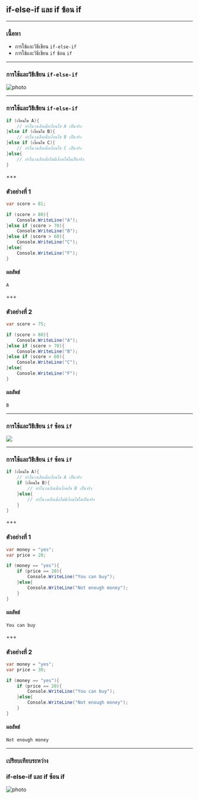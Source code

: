 ## if-else-if และ if ซ้อน if

---

### เนื้อหา

- การใช้และวิธีเขียน `if-else-if`
- การใช้และวิธีเขียน `if` ซ้อน `if`

---

### การใช้และวิธีเขียน `if-else-if`

![photo](https://sv1.picz.in.th/images/2020/01/06/RB1Rry.png)

---

### การใช้และวิธีเขียน `if-else-if`

```csharp
if (เงื่อนใข A){
	// ทำในวงเล็บเมื่อเงื่อนไข A เป็นจริง
}else if (เงื่อนไข B){
	// ทำในวงเล็บเมื่อเงื่อนไข B เป็นจริง
}else if (เงื่อนไข C){
	// ทำในวงเล็บเมื่อเงื่อนใข C เป็นจริง
}else{
	// ทำในวงเล็บเมื่อไม่มีเงื่อนไขใดเป็นจริง
}
```

+++

### ตัวอย่างที่ 1

```csharp
var score = 81;

if (score > 80){
	Console.WriteLine("A");
}else if (score > 70){
	Console.WriteLine("B");
}else if (score > 60){
	Console.WriteLine("C");
}else{
	Console.WriteLine("F");
}
```

#### ผลลัพธ์

```csharp
A
```

+++

### ตัวอย่างที่ 2

```csharp
var score = 75;

if (score > 80){
	Console.WriteLine("A");
}else if (score > 70){
	Console.WriteLine("B");
}else if (score > 60){
	Console.WriteLine("C");
}else{
	Console.WriteLine("F");
}
```

#### ผลลัพธ์

```csharp
ฺฺB
```

---

### การใช้และวิธีเขียน `if` ซ้อน `if`

![](https://sv1.picz.in.th/images/2020/01/06/RBwy48.png)

---

### การใช้และวิธีเขียน `if` ซ้อน `if`

```csharp
if (เงื่อนไข A){
	// ทำในวงเล็บเมื่อเงื่อนไข A เป็นจริง
	if (เงื่อนใข B){
		// ทำในวงเล็บเมื่อเงื่อนไข B เป็นจริง
	}else{
		// ทำในวงเล็บเมื่อไม่มีเงื่อนไขใดเป็นจริง
	}
}
```

+++

### ตัวอย่างที่ 1

```csharp
var money = "yes";
var price = 20;

if (money == "yes"){
	if (price == 20){
		Console.WriteLine("You can buy");
	}else{
		Console.WriteLine("Not enough money");
	}
}
```

#### ผลลัพธ์

```csharp
You can buy
```

+++

### ตัวอย่างที่ 2

```csharp
var money = "yes";
var price = 30;

if (money == "yes"){
	if (price == 20){
		Console.WriteLine("You can buy");
	}else{
		Console.WriteLine("Not enough money");
	}
}
```

#### ผลลัพธ์

```csharp
Not enough money
```

---

### เปรียบเทียบระหว่าง 
### if-else-if และ if ซ้อน if

![photo](https://sv1.picz.in.th/images/2020/01/06/RB9DWb.jpg)
